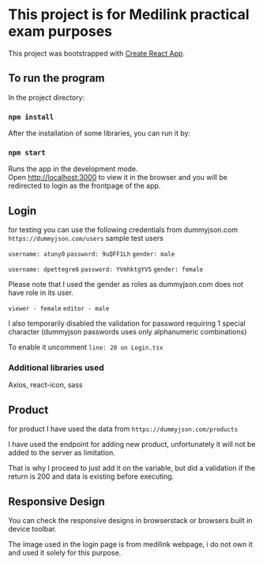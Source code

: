 # This project is for Medilink practical exam purposes

This project was bootstrapped with [Create React App](https://github.com/facebook/create-react-app).

## To run the program

In the project directory:

### `npm install`

After the installation of some libraries, you can run it by:

### `npm start`

Runs the app in the development mode.\
Open [http://localhost:3000](http://localhost:3000) to view it in the browser and you will be redirected to login as the frontpage of the app.

## Login

for testing you can use the following credentials from dummyjson.com `https://dummyjson.com/users`
sample test users

`username: atuny0`
`password: 9uQFF1Lh`
`gender: male`

`username: dpettegre6`
`password: YVmhktgYVS`
`gender: female`

Please note that I used the gender as roles as dummyjson.com does not have role in its user.

`viewer - female`
`editor - male`

I also temporarily disabled the validation for password requiring 1 special character (dummyjson passwords uses only alphanumeric combinations)

To enable it uncomment `line: 20 on Login.tsx`

### Additional libraries used

Axios, react-icon, sass


## Product 

for product I have used the data from `https://dummyjson.com/products`

I have used the endpoint for adding new product, unfortunately it will not be added to the server as limitation.

That is why I proceed to just add it on the variable, but did a validation if the return is 200 and data is existing before executing.


## Responsive Design

You can check the responsive designs in browserstack or browsers built in device toolbar.

The image used in the login page is from medilink webpage, i do not own it and used it solely for this purpose. 
